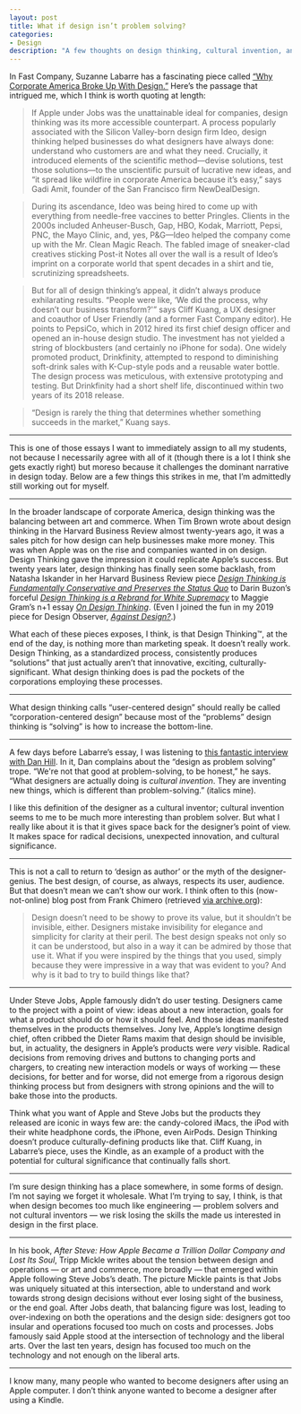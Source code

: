 ```yaml
---
layout: post
title: What if design isn’t problem solving?
categories:
- Design
description: "A few thoughts on design thinking, cultural invention, and why corporate America broke up with design."
---
```


In Fast Company, Suzanne Labarre has a fascinating piece called [“Why Corporate America Broke Up With Design.”]((https://www.fastcompany.com/90779666/why-corporate-america-broke-up-with-design)) Here’s the passage that intrigued me, which I think is worth quoting at length:

> If Apple under Jobs was the unattainable ideal for companies, design thinking was its more accessible counterpart. A process popularly associated with the Silicon Valley-born design firm Ideo, design thinking helped businesses do what designers have always done: understand who customers are and what they need. Crucially, it introduced elements of the scientific method—devise solutions, test those solutions—to the unscientific pursuit of lucrative new ideas, and “it spread like wildfire in corporate America because it’s easy,” says Gadi Amit, founder of the San Francisco firm NewDealDesign.

> During its ascendance, Ideo was being hired to come up with everything from needle-free vaccines to better Pringles. Clients in the 2000s included Anheuser-Busch, Gap, HBO, Kodak, Marriott, Pepsi, PNC, the Mayo Clinic, and, yes, P&G—Ideo helped the company come up with the Mr. Clean Magic Reach. The fabled image of sneaker-clad creatives sticking Post-it Notes all over the wall is a result of Ideo’s imprint on a corporate world that spent decades in a shirt and tie, scrutinizing spreadsheets.

> But for all of design thinking’s appeal, it didn’t always produce exhilarating results. “People were like, ‘We did the process, why doesn’t our business transform?'” says Cliff Kuang, a UX designer and coauthor of User Friendly (and a former Fast Company editor). He points to PepsiCo, which in 2012 hired its first chief design officer and opened an in-house design studio. The investment has not yielded a string of blockbusters (and certainly no iPhone for soda). One widely promoted product, Drinkfinity, attempted to respond to diminishing soft-drink sales with K-Cup-style pods and a reusable water bottle. The design process was meticulous, with extensive prototyping and testing. But Drinkfinity had a short shelf life, discontinued within two years of its 2018 release.

> “Design is rarely the thing that determines whether something succeeds in the market,” Kuang says.

----

This is one of those essays I want to immediately assign to all my students, not because I necessarily agree with all of it (though there is a lot I think she gets exactly right) but  moreso because it challenges the dominant narrative in design today. Below are a few things this strikes in me, that I’m admittedly still working out for myself.

----

In the broader landscape of corporate America, design thinking was the balancing between art and commerce. When Tim Brown wrote about design thinking in the Harvard Business Review almost twenty-years ago, it was a sales pitch for how design can help businesses make more money. This was when Apple was on the rise and companies wanted in on design. Design Thinking gave the impression it could replicate Apple’s success. But twenty years later, design thinking has finally seen some backlash, from Natasha Iskander in her  Harvard Business Review piece [*Design Thinking is Fundamentally Conservative and Preserves the Status Quo*](https://hbr.org/2018/09/design-thinking-is-fundamentally-conservative-and-preserves-the-status-quo) to Darin Buzon’s forceful [*Design Thinking is a Rebrand for White Supremacy*](https://dabuzon.medium.com/design-thinking-is-a-rebrand-for-white-supremacy-b3d31aa55831) to Maggie Gram’s n+1 essay [*On Design Thinking*](https://www.nplusonemag.com/issue-35/reviews/on-design-thinking/). (Even I joined the fun in my 2019 piece for Design Observer, [*Against Design?*](https://designobserver.com/feature/against-design/40090/).)

What each of these pieces exposes, I think, is that Design Thinking™, at the end of the day, is nothing more than marketing speak. It doesn’t really work. Design Thinking, as a standardized process, consistently produces “solutions” that just actually aren’t that innovative, exciting, culturally-significant. What design thinking does is pad the pockets of the corporations employing these processes.

----

What design thinking calls “user-centered design” should really be called “corporation-centered design” because most of the “problems” design thinking is “solving” is how to increase the bottom-line.

----

A few days before Labarre’s essay, I was listening to [this fantastic interview with Dan Hill](https://www.youtube.com/watch?v=iPQY3D8X3QI). In it, Dan complains about the “design as problem solving” trope. “We're not that good at problem-solving, to be honest,” he says. “What designers are actually doing is *cultural invention*. They are inventing new things, which is different than problem-solving.” (italics mine).

I like this definition of the designer as a cultural inventor; cultural invention seems to me to be much more interesting than problem solver. But what I really like about it is that it gives space back for the designer’s point of view. It makes space for radical decisions, unexpected innovation, and cultural significance.

----

This is not a call to return to ‘design as author’ or the myth of the designer-genius. The best design, of course, as always, respects its user, audience. But that doesn’t mean we can’t show our work. I think often to this (now-not-online) blog post from Frank Chimero (retrieved [via archive.org](https://web.archive.org/web/20200807093407/https://frankchimero.com/blog/2013/the-cloud-is-heavy/)):

> Design doesn’t need to be showy to prove its value, but it shouldn’t be invisible, either. Designers mistake invisibility for elegance and simplicity for clarity at their peril. The best design speaks not only so it can be understood, but also in a way it can be admired by those that use it. What if you were inspired by the things that you used, simply because they were impressive in a way that was evident to you? And why is it bad to try to build things like that?

----

Under Steve Jobs, Apple famously didn’t do user testing. Designers came to the project with a point of view: ideas about a new interaction, goals for what a product should do or how it should feel. And those ideas manifested themselves in the products themselves. Jony Ive, Apple’s longtime design chief, often cribbed the Dieter Rams maxim that design should be invisible, but, in actuality, the designers in Apple’s products were *very* visible. Radical decisions from removing drives and buttons to changing ports and chargers, to creating new interaction models or ways of working — these decisions, for better and for worse, did not emerge from a rigorous design thinking process but from designers with strong opinions and the will to bake those into the products.

Think what you want of Apple and Steve Jobs but the products they released are iconic in ways few are: the candy-colored iMacs, the iPod with their white headphone cords, the iPhone, even AirPods. Design Thinking doesn’t produce culturally-defining products like that. Cliff Kuang, in Labarre’s piece, uses the Kindle, as an example of a product with the potential for cultural significance that continually falls short.

----

I’m sure design thinking has a place somewhere, in some forms of design. I’m not saying we forget it wholesale. What I’m trying to say, I think, is that when design becomes too much like engineering — problem solvers and not cultural inventors — we risk losing the skills the made us interested in design in the first place.

----

In his book, *After Steve: How Apple Became a Trillion Dollar Company and Lost Its Soul*, Tripp Mickle writes about the tension between design and operations — or art and commerce, more broadly — that emerged within Apple following Steve Jobs’s death. The picture Mickle paints is that Jobs was uniquely situated at this intersection, able to understand and work towards strong design decisions without ever losing sight of the business, or the end goal. After Jobs death, that balancing figure was lost, leading to over-indexing on both the operations and the design side: designers got too insular and operations focused too much on costs and processes. Jobs famously said Apple stood at the intersection of technology and the liberal arts. Over the last ten years, design has focused too much on the technology and not enough on the liberal arts.

----

I know many, many people who wanted to become designers after using an Apple computer. I don’t think anyone wanted to become a designer after using a Kindle.
